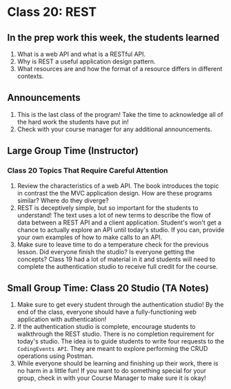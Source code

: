 # Class 20: REST

## In the prep work this week, the students learned

1. What is a web API and what is a RESTful API.
1. Why is REST a useful application design pattern.
1. What resources are and how the format of a resource differs in different contexts.

## Announcements

1. This is the last class of the program! Take the time to acknowledge all of the hard work the students have put in!
1. Check with your course manager for any additional announcements.

## Large Group Time (Instructor)

### Class 20 Topics That Require Careful Attention
1. Review the characteristics of a web API. The book introduces the topic in contrast the the MVC application design. How are these programs similar? Where do they diverge?
1. REST is deceptively simple, but so important for the students to understand! The text uses a lot of new terms to describe the flow of data between a REST API and a client application. Student's won't get a chance to actually explore an API until today's studio. If you can, provide your own examples of how to make calls to an API.
1. Make sure to leave time to do a temperature check for the previous lesson. Did everyone finish the studio? Is everyone getting the concepts? Class 19 had a lot of material in it and students will need to complete the authentication studio to receive full credit for the course. 

## Small Group Time: Class 20 Studio (TA Notes)

1. Make sure to get every student through the authentication studio! By the end of the class, everyone should have a fully-functioning web application with authentication!
1. If the authentication studio is complete, encourage students to walkthrough the REST studio. There is no completion requirement for today's studio. The idea is to guide students to write four requests to the ``CodingEvents API``. They are meant to explore performing the CRUD operations using Postman.
1. While everyone should be learning and finishing up their work, there is no harm in a little fun! If you want to do something special for your group, check in with your Course Manager to make sure it is okay!